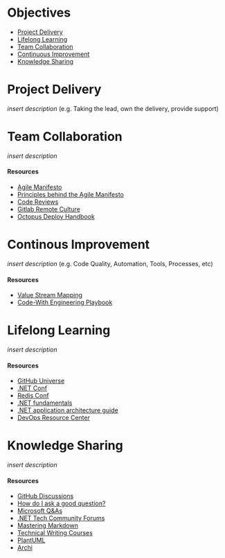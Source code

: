 # Objectives
- [Project Delivery](#project-delivery)
- [Lifelong Learning](#lifelong-learning)
- [Team Collaboration](#team-collaboration)
- [Continuous Improvement](#continous-improvement)
- [Knowledge Sharing](#knowledge-sharing)

# Project Delivery
*insert description* (e.g. Taking the lead, own the delivery, provide support)

# Team Collaboration
*insert description*

#### Resources
* [Agile Manifesto](https://agilemanifesto.org/)
* [Principles behind the Agile Manifesto](https://agilemanifesto.org/principles.html)
* [Code Reviews](https://google.github.io/eng-practices/review)
* [Gitlab Remote Culture](https://about.gitlab.com/company/culture/all-remote/)
* [Octopus Deploy Handbook](https://handbook.octopus.com/)

# Continous Improvement
*insert description* (e.g. Code Quality, Automation, Tools, Processes, etc)

#### Resources
* [Value Stream Mapping](https://www.atlassian.com/continuous-delivery/principles/value-stream-mapping)
* [Code-With Engineering Playbook](https://microsoft.github.io/code-with-engineering-playbook/)

# Lifelong Learning

*insert description*

#### Resources
* [GitHub Universe](https://www.githubuniverse.com/)
* [.NET Conf](https://www.dotnetconf.net/)
* [Redis Conf](https://redis.com/redisconf/)
* [.NET fundamentals](https://docs.microsoft.com/en-us/dotnet/fundamentals/)
* [.NET application architecture guide](https://docs.microsoft.com/en-us/dotnet/architecture/)
* [DevOps Resource Center](https://docs.microsoft.com/en-us/devops)

# Knowledge Sharing
*insert description*

#### Resources
* [GitHub Discussions](https://docs.github.com/en/discussions)
* [How do I ask a good question?](https://stackoverflow.com/help/how-to-ask)
* [Microsoft Q&As](https://docs.microsoft.com/en-us/answers/products/dotnet)
* [.NET Tech Community Forums](https://techcommunity.microsoft.com/t5/net/ct-p/dotnet)
* [Mastering Markdown](https://guides.github.com/features/mastering-markdown)
* [Technical Writing Courses](https://developers.google.com/tech-writing)
* [PlantUML](https://plantuml.com/)
* [Archi](https://www.archimatetool.com/)

